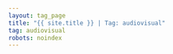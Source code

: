 ```yaml
---
layout: tag_page
title: "{{ site.title }} | Tag: audiovisual"
tag: audiovisual
robots: noindex
---
```

